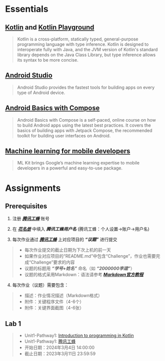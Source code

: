 # Essentials

## [Kotlin](https://kotlinlang.org/) and [Kotlin Playground](https://developer.android.google.cn/training/kotlinplayground)
> Kotlin is a cross-platform, statically typed, general-purpose programming language with type inference. Kotlin is designed to interoperate fully with Java, and the JVM version of Kotlin's standard library depends on the Java Class Library, but type inference allows its syntax to be more concise.


## [Android Studio](https://developer.android.com/studio) 
> Android Studio provides the fastest tools for building apps on every type of Android device.


## [Android Basics with Compose](https://developer.android.google.cn/courses/android-basics-compose/course) 
> Android Basics with Compose is a self-paced, online course on how to build Android apps using the latest best practices. It covers the basics of building apps with Jetpack Compose, the recommended toolkit for building user interfaces on Android.


## [Machine learning for mobile developers](https://developers.google.com/ml-kit) 
> ML Kit brings Google’s machine learning expertise to mobile developers in a powerful and easy-to-use package. 


# Assignments
## Prerequisites
1. 注册 ***[腾讯工蜂](https://code.tencent.com/)*** 账号

2. 在 ***[花名册](https://docs.qq.com/sheet/DYmJzR2V2aXdIbnRq?tab=BB08J2)*** 中填入 ***腾讯工蜂用户名*** (腾讯工蜂：个人设置->账户->用户名)

3. 每次作业通过 ***[腾讯工蜂](https://code.tencent.com/)*** 上对应项目的 ***“议题”*** 进行提交
> - 每次作业提交的截止日期为下次上机的前一天
> - 如果作业对应项目的“README.md”中包含“Challenge”，作业也需要完成“Challenge”要求的内容
> - 议题的标题用 ***“学号+姓名”*** 命名（如 ***“2000000李逵”***）
> - 议题的格式采用Markdown：语法请参考 ***[Markdown官方教程](https://markdown.com.cn/basic-syntax/)***

4. 每次作业（议题）需要包含：
> - 描述：作业情况描述（Markdown格式）
> - 附件：关键程序文件（4-6个）
> - 附件：关键界面截图（4-6张）


## Lab 1
> - Unit1-Pathway1: [Introduction to programming in Kotlin](https://developer.android.google.cn/courses/pathways/android-basics-compose-unit-1-pathway-1)
> - Unit1-Pathway1: [腾讯工蜂](https://git.code.tencent.com/SMD-2024Spring/Unit1-Pathway1)
> - 开始日期：2024年3月4日 14:00:00
> - 截止日期：2023年3月11日 23:59:59
